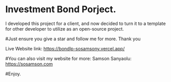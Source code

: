 # Investment Bond Porject.
I developed this project for a client, and now decided to turn it to a template for other developer to utilize as an open-source project.

#Just ensure you give a star and follow me for more. Thank you 

Live Website link: https://bondlp-sosamsony.vercel.app/

#You can also visit my website for more:
Samson Sanyaolu: https://sosamson.com

#Enjoy.


